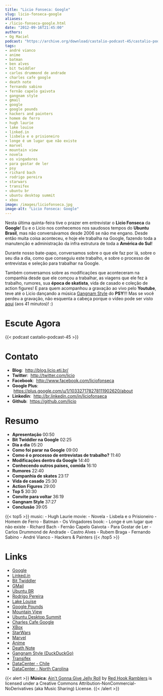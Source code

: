 ```yaml
---
title: "Licio Fonseca: Google"
slug: licio-fonseca-google
aliases:
- /licio-fonseca-google.html
date: "2012-09-16T21:45:00"
authors:
- Og Maciel
podcast: "https://archive.org/download/castalio-podcast-45/castalio-podcast-45.mp3"
tags:
- andré vianco
- anime
- batman
- ben alves
- bit twiddler
- carlos drummond de andrade
- charles cafe google
- death note
- fernando sabino
- fernão capelo gaivota
- gangnam style
- gmail
- google
- google pounds
- hackers and painters
- homem de ferro
- hugh laurie
- lake louise
- linked.in
- lisbela e o prisioneiro
- longe é um lugar que não existe
- marvel
- mountain view
- novela
- os vingadores
- para gostar de ler
- psy
- richard bach
- rodrigo pereira
- starwars
- transifex
- ubuntu br
- ubuntu desktop summit
- xbox
image: /images/liciofonseca.jpg
image-alt: "Licio Fonseca: Google"
---
```


Nesta última quinta-feira tive o prazer em entrevistar o **Licio
Fonseca** da **Google**! Eu e o Licio nos conhecemos nos saudosos tempos
do **Ubuntu Brasil**, mas não conversávamos desde 2006 se não me engano.
Desde então muita coisa aconteceu, e hoje ele trabalha na Google,
fazendo toda a manutenção e administração da infra estrutura de toda a
**América do Sul**!

<div class="clearfix"></div>

Durante nosso bate-papo, conversamos sobre o que ele faz por lá, sobre o
seu dia a dia, como que conseguiu este trabalho, e sobre o processo de
entrevistas e seleção para trabalhar na Google.

Também conversamos sobre as modificações que aconteceram na companhia
desde que ele comçou a trabalhar, as viagens que ele fez à trabalho,
rumores, sua **época de skatista**, vida de casado e coleção de action
figures! E para quem acompanhou a gravação ao vivo pelo **Youtube**,
teve até o Licio dançando a música [Gangnam
Style](https://www.youtube.com/watch?v=9bZkp7q19f0) do **PSY**!!! Mas se
você perdeu a gravação, não esquenta a cabeça porque o vídeo pode ser
visto [aqui](http://bit.ly/QTNlg0) (aos 41 minutos)! :)

# Escute Agora

{{< podcast castalio-podcast-45 >}}

# Contato

- **Blog**:  http://blog.licio.eti.br/
- **Twitter**:  http://twitter.com/licio
- **Facebook**:  http://www.facebook.com/liciofonseca
- **Google Plus**:  https://plus.google.com/u/1/103327178278111902620/about
- **Linkedin**:  http://br.linkedin.com/in/liciofonseca
- **Github**:  https://github.com/licio

# Resumo

- **Apresentação** 00:50
- **Bit Twiddler na Google** 02:25
- **Dia a dia** 05:20
- **Como foi parar na Google** 09:00
- **Como é o processo de entrevistas de trabalho?** 11:40
- **Modificações dentro da Google** 14:40
- **Conhecendo outros paises, comida** 16:10
- **Rumores** 22:40
- **Companhia de skates** 23:17
- **Vida de casado** 25:30
- **Action Figures** 29:00
- **Top 5** 30:30
- **Convite para voltar** 36:19
- **Gangnam Style** 37:27
- **Conclusão** 39:05

{{< top5 >}}
music:
    - Hugh Laurie
movie:
    - Novela
    - Lisbela e o Prisioneiro
    - Homem de Ferro
    - Batman
    - Os Vingadores
book:
    - Longe é um lugar que não existe
    - Richard Bach
    - Fernão Capelo Gaivota
    - Para Gostar de Ler
    - Carlos Drummond de Andrade
    - Castro Alves
    - Rubem Braga
    - Fernando Sabino
    - André Vianco
    - Hackers & Painters
{{< /top5 >}}

# Links

- [Google](https://duckduckgo.com/?q=Google)
- [Linked.in](https://duckduckgo.com/?q=Linked.in)
- [Bit Twiddler](https://duckduckgo.com/?q=Bit+Twiddler)
- [GMail](https://duckduckgo.com/?q=GMail)
- [Ubuntu BR](https://duckduckgo.com/?q=Ubuntu+BR)
- [Rodrigo Pereira](https://duckduckgo.com/?q=Rodrigo+Pereira)
- [Lake Louise](https://duckduckgo.com/?q=Lake+Louise)
- [Google Pounds](https://duckduckgo.com/?q=Google+Pounds)
- [Mountain View](https://duckduckgo.com/?q=Mountain+View)
- [Ubuntu Desktop Summit](https://duckduckgo.com/?q=Ubuntu+Desktop+Summit)
- [Charles Cafe Google](https://duckduckgo.com/?q=Charles+Cafe+Google)
- [XBox](https://duckduckgo.com/?q=XBox)
- [StarWars](https://duckduckgo.com/?q=StarWars)
- [Marvel](https://duckduckgo.com/?q=Marvel)
- [Anime](https://duckduckgo.com/?q=Anime)
- [Death Note](https://duckduckgo.com/?q=Death+Note)
- [Gangnam Style (DuckDuckGo)](https://duckduckgo.com/?q=Gangnam+Style)
- [Transifex](https://duckduckgo.com/?q=Transifex)
- [DataCenter - Chile](http://www.google.com/about/datacenters/locations/quilicura/)
- [DataCenter - North Carolina](http://www.google.com/about/datacenters/locations/lenoir/)

{{< alert >}}
**Música**: [Ain\'t Gonna Give Jelly
Roll](http://freemusicarchive.org/music/Red_Hook_Ramblers/Live__WFMU_on_Antique_Phonograph_Music_Program_with_MAC_Feb_8_2011/Red_Hook_Ramblers_-_12_-_Aint_Gonna_Give_Jelly_Roll)
by [Red Hook Ramblers](http://www.redhookramblers.com/) is licensed under a
Creative Commons Attribution-NonCommercial-NoDerivatives (aka Music Sharing)
License.
{{< /alert >}}
